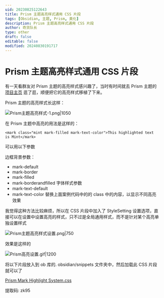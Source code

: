```yaml
---
uid: 20230825122643
title: Prism 主题高亮样式通用 CSS 片段
tags: [Obsidian, 主题, Prism, 美化]
description: Prism 主题高亮样式通用 CSS 片段
author: 奇货队长
type: other
draft: false
editable: false
modified: 20240830191717
---
```


# Prism 主题高亮样式通用 CSS 片段

有一天看群友对 Prism 主题的高亮样式感兴趣了，当时有时间就去 Prism 主题的 [项目主页](https://github.com/damiankorcz/Prism-Theme) 逛了逛，顺便把它的高亮样式移植了下来。

Prism 主题的高亮样式长这样：

![Prism主题高亮样式-1.png|1050](https://cdn.pkmer.cn/images/Prism%E4%B8%BB%E9%A2%98%E9%AB%98%E4%BA%AE%E6%A0%B7%E5%BC%8F-1.png!pkmer)

在 Prism 主题中高亮的用法是这样的：

```code
<mark class="mint mark-filled mark-text-color">This highlighted text is Mint</mark>
```

可以用以下参数

边框背景参数：

- mark-default
- mark-border
- mark-filled
- mark-borderandfilled
字体样式参数
- mark-text-default
- mark-text-color
替换上面案例代码中的的 class 中的内容，以显示不同高亮效果

我觉得这种方法比较麻烦，所以在 CSS 片段中加入了 StyleSetting 设置选项，直接可以在设置中设置高亮的样式，只不过是全局通用样式，而不是针对某个高亮单独设置样式

![Prism主题高亮样式设置.png|750](https://cdn.pkmer.cn/images/Prism%E4%B8%BB%E9%A2%98%E9%AB%98%E4%BA%AE%E6%A0%B7%E5%BC%8F%E8%AE%BE%E7%BD%AE.png!pkmer)

效果是这样的

![Prism高亮设置.gif|1200](https://cdn.pkmer.cn/images/Prism%E9%AB%98%E4%BA%AE%E8%AE%BE%E7%BD%AE.gif!pkmer)

将以下片段放入到 ob 库的. obsidian/snippets 文件夹中，然后加载此 CSS 片段就可以了

[Prism Mark Highlight System.css]( https://www.aliyundrive.com/s/Xffysji3Fef )

提取码: zk95
